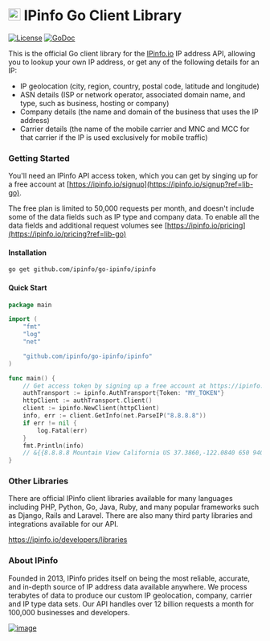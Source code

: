 # [<img src="https://ipinfo.io/static/ipinfo-small.svg" alt="IPinfo" width="24"/>](https://ipinfo.io/) IPinfo Go Client Library

[![License](http://img.shields.io/:license-apache-blue.svg)](LICENSE)
[![GoDoc](https://godoc.org/github.com/ipinfo/go-ipinfo/ipinfo?status.svg)](https://godoc.org/github.com/ipinfo/go-ipinfo/ipinfo)

This is the official Go client library for the [IPinfo.io](https://ipinfo.io) IP address API, allowing you to lookup your own IP address, or get any of the following details for an IP:

- IP geolocation (city, region, country, postal code, latitude and longitude)
- ASN details (ISP or network operator, associated domain name, and type, such as business, hosting or company)
- Company details (the name and domain of the business that uses the IP address)
- Carrier details (the name of the mobile carrier and MNC and MCC for that carrier if the IP is used exclusively for mobile traffic)

### Getting Started

You'll need an IPinfo API access token, which you can get by singing up for a free account at [https://ipinfo.io/signup](https://ipinfo.io/signup?ref=lib-go).

The free plan is limited to 50,000 requests per month, and doesn't include some of the data fields such as IP type and company data. To enable all the data fields and additional request volumes see [https://ipinfo.io/pricing](https://ipinfo.io/pricing?ref=lib-go)

#### Installation

```bash
go get github.com/ipinfo/go-ipinfo/ipinfo
```

#### Quick Start

```go
package main

import (
	"fmt"
	"log"
	"net"

	"github.com/ipinfo/go-ipinfo/ipinfo"
)

func main() {
	// Get access token by signing up a free account at https://ipinfo.io/signup
	authTransport := ipinfo.AuthTransport{Token: "MY_TOKEN"}
	httpClient := authTransport.Client()
	client := ipinfo.NewClient(httpClient)
	info, err := client.GetInfo(net.ParseIP("8.8.8.8"))
	if err != nil {
		log.Fatal(err)
	}
	fmt.Println(info)
	// &{{8.8.8.8 Mountain View California US 37.3860,-122.0840 650 94035} google-public-dns-a.google.com }
}
```

### Other Libraries

There are official IPinfo client libraries available for many languages including PHP, Python, Go, Java, Ruby, and many popular frameworks such as Django, Rails and Laravel. There are also many third party libraries and integrations available for our API.

https://ipinfo.io/developers/libraries

### About IPinfo

Founded in 2013, IPinfo prides itself on being the most reliable, accurate, and in-depth source of IP address data available anywhere. We process terabytes of data to produce our custom IP geolocation, company, carrier and IP type data sets. Our API handles over 12 billion requests a month for 100,000 businesses and developers.

[![image](https://avatars3.githubusercontent.com/u/15721521?s=128&u=7bb7dde5c4991335fb234e68a30971944abc6bf3&v=4)](https://ipinfo.io/)
